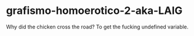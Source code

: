 # grafismo-homoerotico-2-aka-LAIG
Why did the chicken cross the road? To get the fucking undefined variable.
